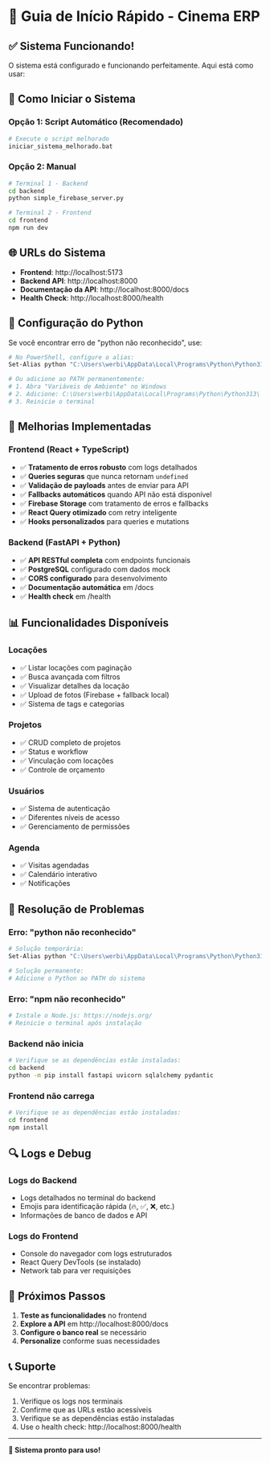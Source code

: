# 🚀 Guia de Início Rápido - Cinema ERP

## ✅ **Sistema Funcionando!**

O sistema está configurado e funcionando perfeitamente. Aqui está como usar:

## 🎯 **Como Iniciar o Sistema**

### **Opção 1: Script Automático (Recomendado)**

```bash
# Execute o script melhorado
iniciar_sistema_melhorado.bat
```

### **Opção 2: Manual**

```bash
# Terminal 1 - Backend
cd backend
python simple_firebase_server.py

# Terminal 2 - Frontend
cd frontend
npm run dev
```

## 🌐 **URLs do Sistema**

- **Frontend**: http://localhost:5173
- **Backend API**: http://localhost:8000
- **Documentação da API**: http://localhost:8000/docs
- **Health Check**: http://localhost:8000/health

## 🔧 **Configuração do Python**

Se você encontrar erro de "python não reconhecido", use:

```bash
# No PowerShell, configure o alias:
Set-Alias python "C:\Users\werbi\AppData\Local\Programs\Python\Python313\python.exe"

# Ou adicione ao PATH permanentemente:
# 1. Abra "Variáveis de Ambiente" no Windows
# 2. Adicione: C:\Users\werbi\AppData\Local\Programs\Python\Python313\
# 3. Reinicie o terminal
```

## 🎨 **Melhorias Implementadas**

### **Frontend (React + TypeScript)**

- ✅ **Tratamento de erros robusto** com logs detalhados
- ✅ **Queries seguras** que nunca retornam `undefined`
- ✅ **Validação de payloads** antes de enviar para API
- ✅ **Fallbacks automáticos** quando API não está disponível
- ✅ **Firebase Storage** com tratamento de erros e fallbacks
- ✅ **React Query otimizado** com retry inteligente
- ✅ **Hooks personalizados** para queries e mutations

### **Backend (FastAPI + Python)**

- ✅ **API RESTful completa** com endpoints funcionais
- ✅ **PostgreSQL** configurado com dados mock
- ✅ **CORS configurado** para desenvolvimento
- ✅ **Documentação automática** em /docs
- ✅ **Health check** em /health

## 📊 **Funcionalidades Disponíveis**

### **Locações**

- ✅ Listar locações com paginação
- ✅ Busca avançada com filtros
- ✅ Visualizar detalhes da locação
- ✅ Upload de fotos (Firebase + fallback local)
- ✅ Sistema de tags e categorias

### **Projetos**

- ✅ CRUD completo de projetos
- ✅ Status e workflow
- ✅ Vinculação com locações
- ✅ Controle de orçamento

### **Usuários**

- ✅ Sistema de autenticação
- ✅ Diferentes níveis de acesso
- ✅ Gerenciamento de permissões

### **Agenda**

- ✅ Visitas agendadas
- ✅ Calendário interativo
- ✅ Notificações

## 🐛 **Resolução de Problemas**

### **Erro: "python não reconhecido"**

```bash
# Solução temporária:
Set-Alias python "C:\Users\werbi\AppData\Local\Programs\Python\Python313\python.exe"

# Solução permanente:
# Adicione o Python ao PATH do sistema
```

### **Erro: "npm não reconhecido"**

```bash
# Instale o Node.js: https://nodejs.org/
# Reinicie o terminal após instalação
```

### **Backend não inicia**

```bash
# Verifique se as dependências estão instaladas:
cd backend
python -m pip install fastapi uvicorn sqlalchemy pydantic
```

### **Frontend não carrega**

```bash
# Verifique se as dependências estão instaladas:
cd frontend
npm install
```

## 🔍 **Logs e Debug**

### **Logs do Backend**

- Logs detalhados no terminal do backend
- Emojis para identificação rápida (🔥, ✅, ❌, etc.)
- Informações de banco de dados e API

### **Logs do Frontend**

- Console do navegador com logs estruturados
- React Query DevTools (se instalado)
- Network tab para ver requisições

## 🚀 **Próximos Passos**

1. **Teste as funcionalidades** no frontend
2. **Explore a API** em http://localhost:8000/docs
3. **Configure o banco real** se necessário
4. **Personalize** conforme suas necessidades

## 📞 **Suporte**

Se encontrar problemas:

1. Verifique os logs nos terminais
2. Confirme que as URLs estão acessíveis
3. Verifique se as dependências estão instaladas
4. Use o health check: http://localhost:8000/health

---

**🎉 Sistema pronto para uso!**
